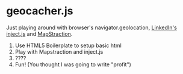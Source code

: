 # geocacher.js

Just playing around with browser's navigator.geolocation, [LinkedIn's inject.js](https://github.com/linkedin/inject) and [MapStraction](http://mapstraction.com/).

1. Use HTML5 Boilerplate to setup basic html
2. Play with Mapstraction and inject.js
3. ????
4. Fun! (You thought I was going to write "profit")